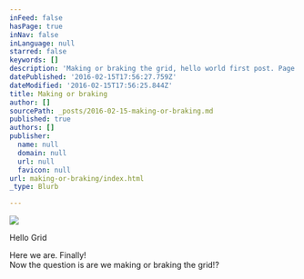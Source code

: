 ```yaml
---
inFeed: false
hasPage: true
inNav: false
inLanguage: null
starred: false
keywords: []
description: 'Making or braking the grid, hello world first post. Page title and description '
datePublished: '2016-02-15T17:56:27.759Z'
dateModified: '2016-02-15T17:56:25.844Z'
title: Making or braking
author: []
sourcePath: _posts/2016-02-15-making-or-braking.md
published: true
authors: []
publisher:
  name: null
  domain: null
  url: null
  favicon: null
url: making-or-braking/index.html
_type: Blurb

---
```

![](https://the-grid-user-content.s3-us-west-2.amazonaws.com/4816d376-7af0-4e24-a9c3-5a99e4c423ec.jpg)

Hello Grid 

Here we are. Finally!   
Now the question is are we making or braking the grid!?